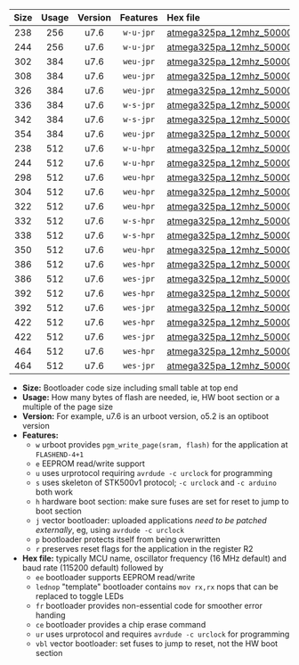 |Size|Usage|Version|Features|Hex file|
|:-:|:-:|:-:|:-:|:--|
|238|256|u7.6|`w-u-jpr`|[atmega325pa_12mhz_500000bps_ur_vbl.hex](https://raw.githubusercontent.com/stefanrueger/urboot/main/bootloaders/atmega325pa/fcpu_12mhz/500000_bps/atmega325pa_12mhz_500000bps_ur_vbl.hex)|
|244|256|u7.6|`w-u-jpr`|[atmega325pa_12mhz_500000bps_lednop_ur_vbl.hex](https://raw.githubusercontent.com/stefanrueger/urboot/main/bootloaders/atmega325pa/fcpu_12mhz/500000_bps/atmega325pa_12mhz_500000bps_lednop_ur_vbl.hex)|
|302|384|u7.6|`weu-jpr`|[atmega325pa_12mhz_500000bps_ee_ur_vbl.hex](https://raw.githubusercontent.com/stefanrueger/urboot/main/bootloaders/atmega325pa/fcpu_12mhz/500000_bps/atmega325pa_12mhz_500000bps_ee_ur_vbl.hex)|
|308|384|u7.6|`weu-jpr`|[atmega325pa_12mhz_500000bps_ee_lednop_ur_vbl.hex](https://raw.githubusercontent.com/stefanrueger/urboot/main/bootloaders/atmega325pa/fcpu_12mhz/500000_bps/atmega325pa_12mhz_500000bps_ee_lednop_ur_vbl.hex)|
|326|384|u7.6|`weu-jpr`|[atmega325pa_12mhz_500000bps_ee_lednop_fr_ur_vbl.hex](https://raw.githubusercontent.com/stefanrueger/urboot/main/bootloaders/atmega325pa/fcpu_12mhz/500000_bps/atmega325pa_12mhz_500000bps_ee_lednop_fr_ur_vbl.hex)|
|336|384|u7.6|`w-s-jpr`|[atmega325pa_12mhz_500000bps_vbl.hex](https://raw.githubusercontent.com/stefanrueger/urboot/main/bootloaders/atmega325pa/fcpu_12mhz/500000_bps/atmega325pa_12mhz_500000bps_vbl.hex)|
|342|384|u7.6|`w-s-jpr`|[atmega325pa_12mhz_500000bps_lednop_vbl.hex](https://raw.githubusercontent.com/stefanrueger/urboot/main/bootloaders/atmega325pa/fcpu_12mhz/500000_bps/atmega325pa_12mhz_500000bps_lednop_vbl.hex)|
|354|384|u7.6|`weu-jpr`|[atmega325pa_12mhz_500000bps_ee_lednop_fr_ce_ur_vbl.hex](https://raw.githubusercontent.com/stefanrueger/urboot/main/bootloaders/atmega325pa/fcpu_12mhz/500000_bps/atmega325pa_12mhz_500000bps_ee_lednop_fr_ce_ur_vbl.hex)|
|238|512|u7.6|`w-u-hpr`|[atmega325pa_12mhz_500000bps_ur.hex](https://raw.githubusercontent.com/stefanrueger/urboot/main/bootloaders/atmega325pa/fcpu_12mhz/500000_bps/atmega325pa_12mhz_500000bps_ur.hex)|
|244|512|u7.6|`w-u-hpr`|[atmega325pa_12mhz_500000bps_lednop_ur.hex](https://raw.githubusercontent.com/stefanrueger/urboot/main/bootloaders/atmega325pa/fcpu_12mhz/500000_bps/atmega325pa_12mhz_500000bps_lednop_ur.hex)|
|298|512|u7.6|`weu-hpr`|[atmega325pa_12mhz_500000bps_ee_ur.hex](https://raw.githubusercontent.com/stefanrueger/urboot/main/bootloaders/atmega325pa/fcpu_12mhz/500000_bps/atmega325pa_12mhz_500000bps_ee_ur.hex)|
|304|512|u7.6|`weu-hpr`|[atmega325pa_12mhz_500000bps_ee_lednop_ur.hex](https://raw.githubusercontent.com/stefanrueger/urboot/main/bootloaders/atmega325pa/fcpu_12mhz/500000_bps/atmega325pa_12mhz_500000bps_ee_lednop_ur.hex)|
|322|512|u7.6|`weu-hpr`|[atmega325pa_12mhz_500000bps_ee_lednop_fr_ur.hex](https://raw.githubusercontent.com/stefanrueger/urboot/main/bootloaders/atmega325pa/fcpu_12mhz/500000_bps/atmega325pa_12mhz_500000bps_ee_lednop_fr_ur.hex)|
|332|512|u7.6|`w-s-hpr`|[atmega325pa_12mhz_500000bps.hex](https://raw.githubusercontent.com/stefanrueger/urboot/main/bootloaders/atmega325pa/fcpu_12mhz/500000_bps/atmega325pa_12mhz_500000bps.hex)|
|338|512|u7.6|`w-s-hpr`|[atmega325pa_12mhz_500000bps_lednop.hex](https://raw.githubusercontent.com/stefanrueger/urboot/main/bootloaders/atmega325pa/fcpu_12mhz/500000_bps/atmega325pa_12mhz_500000bps_lednop.hex)|
|350|512|u7.6|`weu-hpr`|[atmega325pa_12mhz_500000bps_ee_lednop_fr_ce_ur.hex](https://raw.githubusercontent.com/stefanrueger/urboot/main/bootloaders/atmega325pa/fcpu_12mhz/500000_bps/atmega325pa_12mhz_500000bps_ee_lednop_fr_ce_ur.hex)|
|386|512|u7.6|`wes-hpr`|[atmega325pa_12mhz_500000bps_ee.hex](https://raw.githubusercontent.com/stefanrueger/urboot/main/bootloaders/atmega325pa/fcpu_12mhz/500000_bps/atmega325pa_12mhz_500000bps_ee.hex)|
|386|512|u7.6|`wes-jpr`|[atmega325pa_12mhz_500000bps_ee_vbl.hex](https://raw.githubusercontent.com/stefanrueger/urboot/main/bootloaders/atmega325pa/fcpu_12mhz/500000_bps/atmega325pa_12mhz_500000bps_ee_vbl.hex)|
|392|512|u7.6|`wes-hpr`|[atmega325pa_12mhz_500000bps_ee_lednop.hex](https://raw.githubusercontent.com/stefanrueger/urboot/main/bootloaders/atmega325pa/fcpu_12mhz/500000_bps/atmega325pa_12mhz_500000bps_ee_lednop.hex)|
|392|512|u7.6|`wes-jpr`|[atmega325pa_12mhz_500000bps_ee_lednop_vbl.hex](https://raw.githubusercontent.com/stefanrueger/urboot/main/bootloaders/atmega325pa/fcpu_12mhz/500000_bps/atmega325pa_12mhz_500000bps_ee_lednop_vbl.hex)|
|422|512|u7.6|`wes-hpr`|[atmega325pa_12mhz_500000bps_ee_lednop_fr.hex](https://raw.githubusercontent.com/stefanrueger/urboot/main/bootloaders/atmega325pa/fcpu_12mhz/500000_bps/atmega325pa_12mhz_500000bps_ee_lednop_fr.hex)|
|422|512|u7.6|`wes-jpr`|[atmega325pa_12mhz_500000bps_ee_lednop_fr_vbl.hex](https://raw.githubusercontent.com/stefanrueger/urboot/main/bootloaders/atmega325pa/fcpu_12mhz/500000_bps/atmega325pa_12mhz_500000bps_ee_lednop_fr_vbl.hex)|
|464|512|u7.6|`wes-hpr`|[atmega325pa_12mhz_500000bps_ee_lednop_fr_ce.hex](https://raw.githubusercontent.com/stefanrueger/urboot/main/bootloaders/atmega325pa/fcpu_12mhz/500000_bps/atmega325pa_12mhz_500000bps_ee_lednop_fr_ce.hex)|
|464|512|u7.6|`wes-jpr`|[atmega325pa_12mhz_500000bps_ee_lednop_fr_ce_vbl.hex](https://raw.githubusercontent.com/stefanrueger/urboot/main/bootloaders/atmega325pa/fcpu_12mhz/500000_bps/atmega325pa_12mhz_500000bps_ee_lednop_fr_ce_vbl.hex)|

- **Size:** Bootloader code size including small table at top end
- **Usage:** How many bytes of flash are needed, ie, HW boot section or a multiple of the page size
- **Version:** For example, u7.6 is an urboot version, o5.2 is an optiboot version
- **Features:**
  + `w` urboot provides `pgm_write_page(sram, flash)` for the application at `FLASHEND-4+1`
  + `e` EEPROM read/write support
  + `u` uses urprotocol requiring `avrdude -c urclock` for programming
  + `s` uses skeleton of STK500v1 protocol; `-c urclock` and `-c arduino` both work
  + `h` hardware boot section: make sure fuses are set for reset to jump to boot section
  + `j` vector bootloader: uploaded applications *need to be patched externally*, eg, using `avrdude -c urclock`
  + `p` bootloader protects itself from being overwritten
  + `r` preserves reset flags for the application in the register R2
- **Hex file:** typically MCU name, oscillator frequency (16 MHz default) and baud rate (115200 default) followed by
  + `ee` bootloader supports EEPROM read/write
  + `lednop` "template" bootloader contains `mov rx,rx` nops that can be replaced to toggle LEDs
  + `fr` bootloader provides non-essential code for smoother error handing
  + `ce` bootloader provides a chip erase command
  + `ur` uses urprotocol and requires `avrdude -c urclock` for programming
  + `vbl` vector bootloader: set fuses to jump to reset, not the HW boot section
